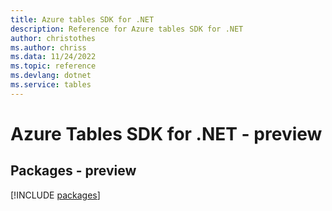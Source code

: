 ```yaml
---
title: Azure tables SDK for .NET
description: Reference for Azure tables SDK for .NET
author: christothes
ms.author: chriss
ms.data: 11/24/2022
ms.topic: reference
ms.devlang: dotnet
ms.service: tables
---
```

# Azure Tables SDK for .NET - preview
## Packages - preview
[!INCLUDE [packages](tables-index.md)]